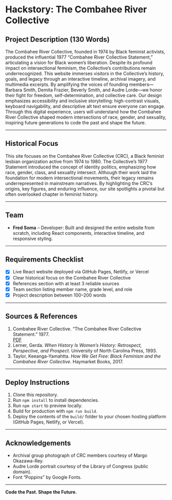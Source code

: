# Hackstory: The Combahee River Collective

## Project Description (130 Words)

The Combahee River Collective, founded in 1974 by Black feminist activists, produced the influential 1977 “Combahee River Collective Statement,” articulating a vision for Black women’s liberation. Despite its profound impact on intersectional feminism, the Collective’s contributions remain underrecognized. This website immerses visitors in the Collective’s history, goals, and legacy through an interactive timeline, archival imagery, and multimedia excerpts. By amplifying the voices of founding members—Barbara Smith, Demita Frazier, Beverly Smith, and Audre Lorde—we honor their fight for freedom, self-determination, and collective care. Our design emphasizes accessibility and inclusive storytelling: high-contrast visuals, keyboard navigability, and descriptive alt text ensure everyone can engage. Through this digital experience, users will understand how the Combahee River Collective shaped modern intersections of race, gender, and sexuality, inspiring future generations to code the past and shape the future.

---

## Historical Focus

This site focuses on the Combahee River Collective (CRC), a Black feminist lesbian organization active from 1974 to 1980. The Collective’s 1977 Statement introduced the concept of identity politics, emphasizing how race, gender, class, and sexuality intersect. Although their work laid the foundation for modern intersectional movements, their legacy remains underrepresented in mainstream narratives. By highlighting the CRC’s origins, key figures, and enduring influence, our site spotlights a pivotal but often overlooked chapter in feminist history.

---

## Team

- **Fred Soma** – Developer: Built and designed the entire website from scratch, including React components, interactive timeline, and responsive styling.

---

## Requirements Checklist

- [x] Live React website deployed via GitHub Pages, Netlify, or Vercel  
- [x] Clear historical focus on the Combahee River Collective  
- [x] References section with at least 3 reliable sources  
- [x] Team section listing member name, grade level, and role  
- [x] Project description between 100–200 words  

---

## Sources & References

1. Combahee River Collective. “The Combahee River Collective Statement.” 1977.  
   [PDF](https://ia904602.us.archive.org/11/items/zines2022/Combahee3.pdf)  
2. Lerner, Gerda. *When History Is Women’s History: Retrospect, Perspective, and Prospect*. University of North Carolina Press, 1993.  
3. Taylor, Keeanga-Yamahtta. *How We Get Free: Black Feminism and the Combahee River Collective*. Haymarket Books, 2017.

---

## Deploy Instructions

1. Clone this repository.  
2. Run `npm install` to install dependencies.  
3. Run `npm start` to preview locally.  
4. Build for production with `npm run build`.  
5. Deploy the contents of the `build/` folder to your chosen hosting platform (GitHub Pages, Netlify, or Vercel).

---

## Acknowledgements

- Archival group photograph of CRC members courtesy of Margo Okazawa-Rey.  
- Audre Lorde portrait courtesy of the Library of Congress (public domain).  
- Font “Poppins” by Google Fonts.  

---

**Code the Past. Shape the Future.**
